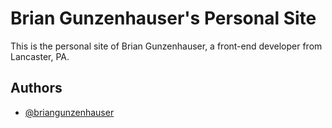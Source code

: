 
# Brian Gunzenhauser's Personal Site

This is the personal site of Brian Gunzenhauser, a front-end developer from Lancaster, PA. 


## Authors

- [@briangunzenhauser](https://www.github.com/briangunzenhauser)

